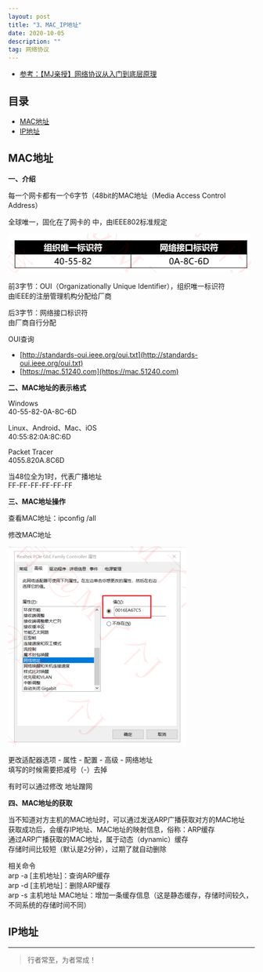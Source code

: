 ```yaml
---
layout: post
title: "3、MAC_IP地址"
date: 2020-10-05
description: ""
tag: 网络协议
---
```




- [参考：【MJ亲授】网络协议从入门到底层原理](https://ke.qq.com/course/2900359)



## 目录

* [MAC地址](#content1)
* [IP地址](#content2)





<!-- ************************************************ -->
## <a id="content1"></a>MAC地址

**一、介绍**

每一个网卡都有一个6字节（48bit的MAC地址（Media Access Control Address） 

全球唯一，固化在了网卡的 中，由IEEE802标准规定

<img src="/images/Network/mac1.png" alt="img">

前3字节：OUI（Organizationally Unique Identifier），组织唯一标识符     
由IEEE的注册管理机构分配给厂商

后3字节：网络接口标识符     
由厂商自行分配



OUI查询     
- [http://standards-oui.ieee.org/oui.txt](http://standards-oui.ieee.org/oui.txt)     
- [https://mac.51240.com](https://mac.51240.com)     

**二、MAC地址的表示格式**

Windows     
40-55-82-0A-8C-6D

Linux、Android、Mac、iOS     
40:55:82:0A:8C:6D     

Packet Tracer     
4055.820A.8C6D     

当48位全为1时，代表广播地址     
FF-FF-FF-FF-FF-FF     


**三、MAC地址操作**


查看MAC地址：ipconfig /all


修改MAC地址     

<img src="/images/Network/mac2.png" alt="img">

更改适配器选项 - 属性 - 配置 - 高级 - 网络地址    
填写的时候需要把减号（-）去掉    

有时可以通过修改 地址蹭网

**四、MAC地址的获取**

当不知道对方主机的MAC地址时，可以通过发送ARP广播获取对方的MAC地址      
获取成功后，会缓存IP地址、MAC地址的映射信息，俗称：ARP缓存      
通过ARP广播获取的MAC地址，属于动态（dynamic）缓存      
存储时间比较短（默认是2分钟），过期了就自动删除  

相关命令      
arp -a [主机地址]：查询ARP缓存      
arp -d [主机地址]：删除ARP缓存      
arp -s 主机地址 MAC地址：增加一条缓存信息（这是静态缓存，存储时间较久，不同系统的存储时间不同）      



<!-- ************************************************ -->
## <a id="content1"></a>IP地址



----------
>  行者常至，为者常成！


